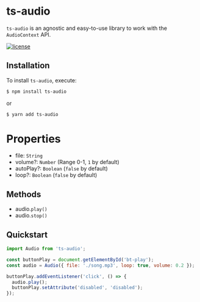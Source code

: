 # ts-audio
`ts-audio` is an agnostic and easy-to-use library to work with the `AudioContext` API.

[![license](https://badgen.now.sh/badge/license/MIT)](./LICENSE)

## Installation
To install `ts-audio`, execute:

```sh
$ npm install ts-audio
```

or

```sh
$ yarn add ts-audio
```

# Properties
* file: <code>String</code>
* volume?: <code>Number</code> (Range 0-1, <code>1</code> by default)
* autoPlay?: <code>Boolean</code> (<code>false</code> by default)
* loop?: <code>Boolean</code> (<code>false</code> by default)

## Methods
* audio.<code>play()</code>
* audio.<code>stop()</code>

## Quickstart
```js
import Audio from 'ts-audio';

const buttonPlay = document.getElementById('bt-play');
const audio = Audio({ file: './song.mp3', loop: true, volume: 0.2 });

buttonPlay.addEventListener('click', () => {
  audio.play();
  buttonPlay.setAttribute('disabled', 'disabled');
});
```
